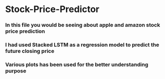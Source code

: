 # Stock-Price-Predictor
### In this file you would be seeing about apple and amazon stock price prediction 
### I had used Stacked LSTM as a regression model to predict the future closing price
### Various plots has been used for the better understanding purpose
